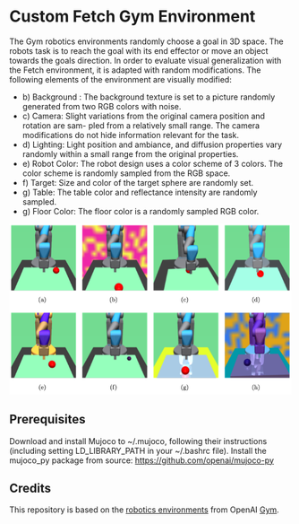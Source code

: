 # Custom Fetch Gym Environment
The Gym robotics environments randomly choose a goal in 3D space. The robots task is to reach the goal with its end effector or move an object towards the goals direction.
In order to evaluate visual generalization with the Fetch environment, it is adapted with random modifications. The following elements of the environment are visually modified:
    
- b) Background : The background texture is set to a picture randomly generated from two RGB colors with noise.
- c) Camera: Slight variations from the original camera position and rotation are sam- pled from a relatively small range. The camera modifications do not hide information relevant for the task.
- d) Lighting: Light position and ambiance, and diffusion properties vary randomly within a small range from the original properties.
- e) Robot Color: The robot design uses a color scheme of 3 colors. The color scheme is randomly sampled from the RGB space.
- f) Target: Size and color of the target sphere are randomly set.
- g) Table: The table color and reflectance intensity are randomly sampled.
- g) Floor Color: The floor color is a randomly sampled RGB color.

![custom-fetch](./images/custom-fetch.png)

## Prerequisites
Download and install Mujoco to ~/.mujoco, following their instructions (including setting LD_LIBRARY_PATH in your ~/.bashrc file).
Install the mujoco_py package from source: https://github.com/openai/mujoco-py

## Credits
This repository is based on the [robotics environments](https://github.com/openai/gym/tree/master/gym/envs/robotics) from OpenAI [Gym](https://github.com/openai/gym).

